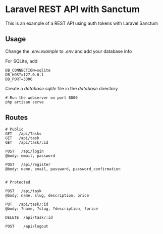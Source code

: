 # Laravel REST API with Sanctum

This is an example of a REST API using auth tokens with Laravel Sanctum

## Usage

Change the *.env.example* to *.env* and add your database info

For SQLite, add
```
DB_CONNECTION=sqlite
DB_HOST=127.0.0.1
DB_PORT=3306
```

Create a _database.sqlite_ file in the _database_ directory

```
# Run the webserver on port 8000
php artisan serve
```

## Routes

```
# Public
GET   /api/Tasks
GET   /api/task
GET   /api/task/:id

POST   /api/login
@body: email, password

POST   /api/register
@body: name, email, password, password_confirmation


# Protected

POST   /api/task
@body: name, slug, description, price

PUT   /api/task/:id
@body: ?name, ?slug, ?description, ?price

DELETE  /api/task/:id

POST    /api/logout
```
